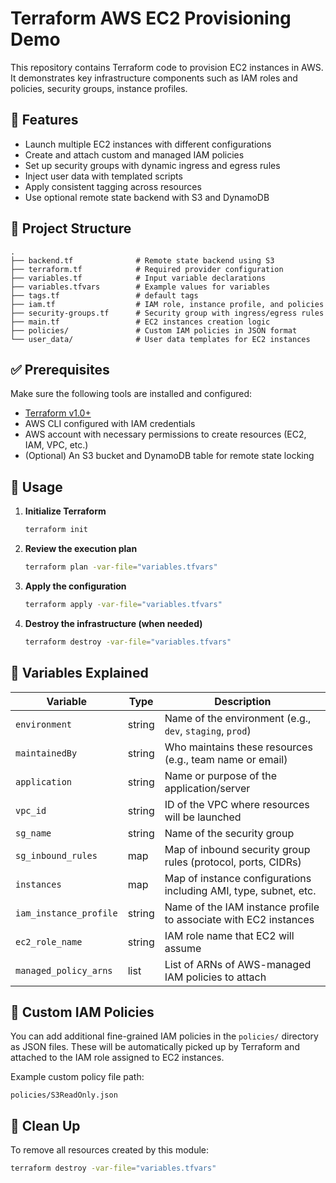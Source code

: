 # Terraform AWS EC2 Provisioning Demo

This repository contains Terraform code to provision EC2 instances in AWS. It demonstrates key infrastructure components such as IAM roles and policies, security groups, instance profiles.

## 🚀 Features

- Launch multiple EC2 instances with different configurations
- Create and attach custom and managed IAM policies
- Set up security groups with dynamic ingress and egress rules
- Inject user data with templated scripts
- Apply consistent tagging across resources
- Use optional remote state backend with S3 and DynamoDB

## 📁 Project Structure

```
.
├── backend.tf              # Remote state backend using S3
├── terraform.tf            # Required provider configuration
├── variables.tf            # Input variable declarations
├── variables.tfvars        # Example values for variables
├── tags.tf                 # default tags
├── iam.tf                  # IAM role, instance profile, and policies
├── security-groups.tf      # Security group with ingress/egress rules
├── main.tf                 # EC2 instances creation logic
├── policies/               # Custom IAM policies in JSON format
└── user_data/              # User data templates for EC2 instances
```

## ✅ Prerequisites

Make sure the following tools are installed and configured:

- [Terraform v1.0+](https://www.terraform.io/downloads.html)
- AWS CLI configured with IAM credentials
- AWS account with necessary permissions to create resources (EC2, IAM, VPC, etc.)
- (Optional) An S3 bucket and DynamoDB table for remote state locking

## 🚦 Usage

1. **Initialize Terraform**
   ```bash
   terraform init
   ```

2. **Review the execution plan**
   ```bash
   terraform plan -var-file="variables.tfvars"
   ```

3. **Apply the configuration**
   ```bash
   terraform apply -var-file="variables.tfvars"
   ```

4. **Destroy the infrastructure (when needed)**
   ```bash
   terraform destroy -var-file="variables.tfvars"
   ```

## 📜 Variables Explained

| Variable               | Type    | Description                                                       |
|------------------------|---------|-------------------------------------------------------------------|
| `environment`          | string  | Name of the environment (e.g., `dev`, `staging`, `prod`)          |
| `maintainedBy`         | string  | Who maintains these resources (e.g., team name or email)          |
| `application`          | string  | Name or purpose of the application/server                         |
| `vpc_id`               | string  | ID of the VPC where resources will be launched                    |
| `sg_name`              | string  | Name of the security group                                        |
| `sg_inbound_rules`     | map     | Map of inbound security group rules (protocol, ports, CIDRs)      |
| `instances`            | map     | Map of instance configurations including AMI, type, subnet, etc.  |
| `iam_instance_profile` | string  | Name of the IAM instance profile to associate with EC2 instances  |
| `ec2_role_name`        | string  | IAM role name that EC2 will assume                                |
| `managed_policy_arns`  | list    | List of ARNs of AWS-managed IAM policies to attach                |

## 🔐 Custom IAM Policies

You can add additional fine-grained IAM policies in the `policies/` directory as JSON files. These will be automatically picked up by Terraform and attached to the IAM role assigned to EC2 instances.

Example custom policy file path:
```
policies/S3ReadOnly.json
```

## 🧹 Clean Up

To remove all resources created by this module:
```bash
terraform destroy -var-file="variables.tfvars"
```
